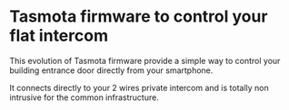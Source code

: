 Tasmota firmware to control your flat intercom
=============

This evolution of Tasmota firmware provide a simple way to control your building entrance door directly from your smartphone.

It connects directly to your 2 wires private intercom and is totally non intrusive for the common infrastructure.
